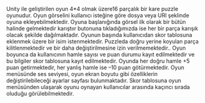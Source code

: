  Unity ile geliştirilen oyun 4*4 olmak üzere16 parçalık bir kare puzzle oyunudur. Oyun görselini kullanıcı isteğine göre dosya veya URl şeklinde oyuna ekleyebilmektedir. Oyuna başlanığında görsel ilk olarak bir  bütün halinde gelmektedir karıştıır butonuna tıkladığımızda ise her bir parça karışık olacak şekilde dağılmaktadır. Oyunun başında kullanıcıdan skor tablosuna eklenmek üzere bir isim istenmektedir. Puzzleda doğru yerine koyulan parça kilitlenmektedir ve bir daha değiştirilmesine izin verilmemektedir.. Oyun boyunca da kullanıcının hamle sayısı ve puan durumu kayıt edilmektedir ve bu bilgiler skor tablosuna kayıt edilmektedir. Oyunda her doğru hamle +5 puan getirmektedir, her yanlış hamle ise –10 puan götürmektedir. Oyun menüsünde ses seviyesi, oyun ekran boyutu gibi özelliklerin değiştirilebileceği ayarlar sayfası bulunmaktadır. Skor tablosuna  oyun menüsünden ulaşarak oyunu oynayan kullanıcılar arasında kaçıncı sırada oluduğu görülebilmektedir.
